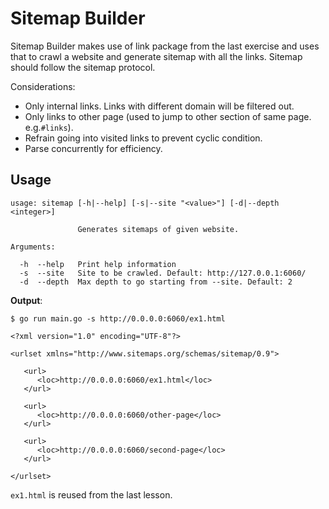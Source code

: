 # Sitemap Builder

Sitemap Builder makes use of link package from the last exercise and uses that to crawl a website and generate sitemap with all the links. Sitemap should follow the sitemap protocol.

Considerations:

- Only internal links. Links with different domain will be filtered out.
- Only links to other page (used to jump to other section of same page. e.g.`#links`).
- Refrain going into visited links to prevent cyclic condition.
- Parse concurrently for efficiency.

## Usage 

```
usage: sitemap [-h|--help] [-s|--site "<value>"] [-d|--depth <integer>]

               Generates sitemaps of given website.

Arguments:

  -h  --help   Print help information
  -s  --site   Site to be crawled. Default: http://127.0.0.1:6060/
  -d  --depth  Max depth to go starting from --site. Default: 2
```

**Output**:

```
$ go run main.go -s http://0.0.0.0:6060/ex1.html

<?xml version="1.0" encoding="UTF-8"?>

<urlset xmlns="http://www.sitemaps.org/schemas/sitemap/0.9">

   <url>
      <loc>http://0.0.0.0:6060/ex1.html</loc>
   </url>

   <url>
      <loc>http://0.0.0.0:6060/other-page</loc>
   </url>

   <url>
      <loc>http://0.0.0.0:6060/second-page</loc>
   </url>

</urlset>
```

`ex1.html` is reused from the last lesson.

